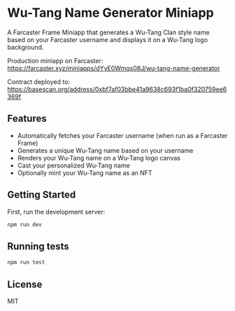 # Wu-Tang Name Generator Miniapp

A Farcaster Frame Miniapp that generates a Wu-Tang Clan style name based on your Farcaster username and displays it on a Wu-Tang logo background.

Production miniapp on Farcaster: https://farcaster.xyz/miniapps/dYyE0Wmqs08J/wu-tang-name-generator

Contract deployed to: https://basescan.org/address/0xbf7af03bbe41a9638c693f1ba0f320759ee6369f

## Features

- Automatically fetches your Farcaster username (when run as a Farcaster Frame)
- Generates a unique Wu-Tang name based on your username
- Renders your Wu-Tang name on a Wu-Tang logo canvas
- Cast your personalized Wu-Tang name
- Optionally mint your Wu-Tang name as an NFT

## Getting Started

First, run the development server:

```bash
npm run dev
```

## Running tests

```bash
npm run test
```

## License

MIT
